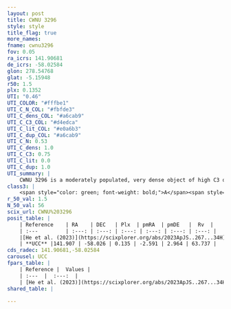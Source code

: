 ```yaml
---
layout: post
title: CWNU 3296
style: style
title_flag: true
more_names: 
fname: cwnu3296
fov: 0.05
ra_icrs: 141.90681
de_icrs: -58.02584
glon: 278.54768
glat: -5.15948
r50: 1.5
plx: 0.1352
UTI: "0.46"
UTI_COLOR: "#fffbe1"
UTI_C_N_COL: "#fbfde3"
UTI_C_dens_COL: "#a6cab9"
UTI_C_C3_COL: "#d4edca"
UTI_C_lit_COL: "#e0a6b3"
UTI_C_dup_COL: "#a6cab9"
UTI_C_N: 0.53
UTI_C_dens: 1.0
UTI_C_C3: 0.75
UTI_C_lit: 0.0
UTI_C_dup: 1.0
UTI_summary: |
    CWNU 3296 is a moderately populated, very dense object of high C3 quality. It was recently reported in the literature.
class3: |
    <span style="color: green; font-weight: bold;">A</span><span style="color: #FFC300; font-weight: bold;">B</span>
r_50_val: 1.5
N_50_val: 56
scix_url: CWNU%203296
posit_table: |
    | Reference    | RA    | DEC   | Plx  | pmRA  | pmDE   |  Rv  |
    | :---         | :---: | :---: | :---: | :---: | :---: | :---: |
    |[He et al. (2023)](https://scixplorer.org/abs/2023ApJS..267...34H) | 141.894 | -58.023 | 0.116 | -2.602 | 2.958 | 63.27 |
    | **UCC** |141.907 | -58.026 | 0.135 | -2.591 | 2.964 | 63.737 | 
cds_radec: 141.90681,-58.02584
carousel: UCC
fpars_table: |
    | Reference |  Values |
    | :---  |  :---:  |
    | [He et al. (2023)](https://scixplorer.org/abs/2023ApJS..267...34H) | `A0=1.15, m-M=13.65, logA=9.4` |
shared_table: |
    
---
```

